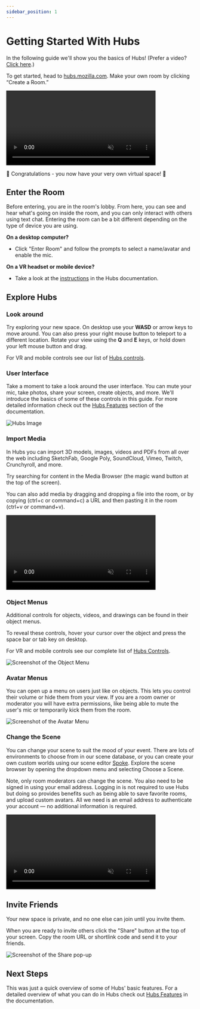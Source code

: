 ```yaml
---
sidebar_position: 1
---
```


# Getting Started With Hubs

In the following guide we'll show you the basics of Hubs! (Prefer a video? [Click here](https://www.youtube.com/watch?v=5QnOsyyebEQ).)

To get started, head to [hubs.mozilla.com](https://hubs.mozilla.com/). Make your own room by clicking “Create a Room.”

<video autoplay loop muted controls width="400">
  <source src="/img/create-a-room.mp4" type="video/mp4"/>
  <img src="/img/intro-hubs-enter-room-min.jpeg" alt="Screenshot of how to enter a Hubs room"/>
</video>

 <p>🎉 Congratulations - you now have your very own virtual space! 🎉</p>

## Enter the Room

Before entering, you are in the room's lobby. From here, you can see and hear what's going on inside the room, and you can only interact with others using text chat. Entering the room can be a bit different depending on the type of device you are using.

**On a desktop computer?**

- Click "Enter Room" and follow the prompts to select a name/avatar and enable the mic.

**On a VR headset or mobile device?**

- Take a look at the [instructions](./hubs-rooms.md#enter-the-room) in the Hubs documentation.

## Explore Hubs

### Look around

Try exploring your new space. On desktop use your **WASD** or arrow keys to move around. You can also press your right mouse button to teleport to a different location. Rotate your view using the **Q** and **E** keys, or hold down your left mouse button and drag.

For VR and mobile controls see our list of [Hubs controls](./controls.md).

### User Interface

Take a moment to take a look around the user interface. You can mute your mic, take photos, share your screen, create objects, and more. We'll introduce the basics of some of these controls in this guide. For more detailed information check out the [Hubs Features](./hubs-features.md) section of the documentation.

![Hubs Image](/img/hubs-user-interface.png)

### Import Media

In Hubs you can import 3D models, images, videos and PDFs from all over the web including SketchFab, Google Poly, SoundCloud, Vimeo, Twitch, Crunchyroll, and more.

Try searching for content in the Media Browser (the magic wand button at the top of the screen).

You can also add media by dragging and dropping a file into the room, or by copying (ctrl+c or command+c) a URL and then pasting it in the room (ctrl+v or command+v).

<video autoplay loop muted controls width="400">
  <source src="/img/object-creation.mp4" type="video/mp4"/>
  Your browser does not support HTML5 video.
</video>

### Object Menus

Additional controls for objects, videos, and drawings can be found in their object menus.

To reveal these controls, hover your cursor over the object and press the space bar or tab key on desktop.

For VR and mobile controls see our complete list of [Hubs Controls](./controls.md).

![Screenshot of the Object Menu](/img/intro-hubs-object-menu-min.jpeg)

### Avatar Menus

You can open up a menu on users just like on objects. This lets you control their volume or hide them from your view.
If you are a room owner or moderator you will have extra permissions, like being able to mute the user's mic or temporarily kick them from the room.

![Screenshot of the Avatar Menu](/img/intro-hubs-avatar-menu-min.jpeg)

### Change the Scene

You can change your scene to suit the mood of your event. There are lots of environments to choose from in our scene database, or you can create your own custom worlds using our scene editor [Spoke](/creators/spoke/building-with-spoke.md). Explore the scene browser by opening the dropdown menu and selecting Choose a Scene.

Note, only room moderators can change the scene. You also need to be signed in using your email address. Logging in is not required to use Hubs but doing so provides benefits such as being able to save favorite rooms, and upload custom avatars. All we need is an email address to authenticate your account &mdash; no additional information is required.

<video autoplay loop muted controls width="400">
  <source src="/img/change-the-scene.mp4" type="video/mp4"/>
  <img src="/img/intro-hubs-scene-browser-min.jpeg" alt="Screenshot of the Scene Browser"/>
  Your browser does not support HTML5 video.
</video>

## Invite Friends

Your new space is private, and no one else can join until you invite them.

When you are ready to invite others click the "Share" button at the top of your screen. Copy the room URL or shortlink code and send it to your friends.

![Screenshot of the Share pop-up](/img/hubs-invite-dialogue.PNG)

## Next Steps

This was just a quick overview of some of Hubs' basic features. For a detailed overview of what you can do in Hubs check out [Hubs Features](./hubs-features.md) in the documentation.

